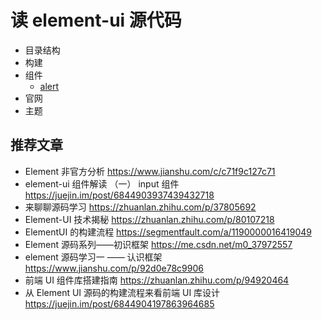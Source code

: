 # 读 element-ui 源代码

- 目录结构
- 构建
- 组件
  - [alert](./docs/components/alert.md)
- 官网
- 主题

## 推荐文章

- Element 非官方分析 https://www.jianshu.com/c/c71f9c127c71
- element-ui 组件解读 （一） input 组件 https://juejin.im/post/6844903937439432718
- 来聊聊源码学习 https://zhuanlan.zhihu.com/p/37805692
- Element-UI 技术揭秘 https://zhuanlan.zhihu.com/p/80107218
- ElementUI 的构建流程 https://segmentfault.com/a/1190000016419049
- Element 源码系列——初识框架 https://me.csdn.net/m0_37972557
- element 源码学习一 —— 认识框架 https://www.jianshu.com/p/92d0e78c9906
- 前端 UI 组件库搭建指南 https://zhuanlan.zhihu.com/p/94920464
- 从 Element UI 源码的构建流程来看前端 UI 库设计 https://juejin.im/post/6844904197863964685

